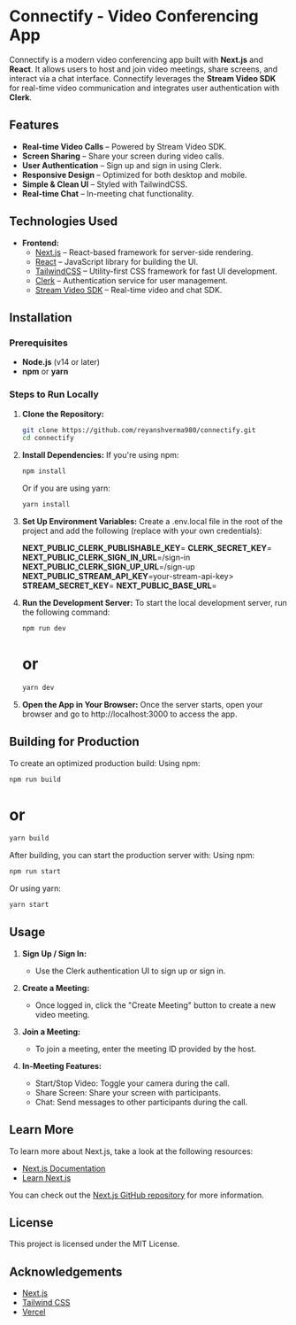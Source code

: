 # Connectify - Video Conferencing App

Connectify is a modern video conferencing app built with **Next.js** and **React**. It allows users to host and join video meetings, share screens, and interact via a chat interface. Connectify leverages the **Stream Video SDK** for real-time video communication and integrates user authentication with **Clerk**.

## Features

- **Real-time Video Calls** – Powered by Stream Video SDK.
- **Screen Sharing** – Share your screen during video calls.
- **User Authentication** – Sign up and sign in using Clerk.
- **Responsive Design** – Optimized for both desktop and mobile.
- **Simple & Clean UI** – Styled with TailwindCSS.
- **Real-time Chat** – In-meeting chat functionality.

## Technologies Used

- **Frontend:**
  - [Next.js](https://nextjs.org/) – React-based framework for server-side rendering.
  - [React](https://reactjs.org/) – JavaScript library for building the UI.
  - [TailwindCSS](https://tailwindcss.com/) – Utility-first CSS framework for fast UI development.
  - [Clerk](https://clerk.dev/) – Authentication service for user management.
  - [Stream Video SDK](https://getstream.io/video/) – Real-time video and chat SDK.

## Installation

### Prerequisites

- **Node.js** (v14 or later)
- **npm** or **yarn**

### Steps to Run Locally

1. **Clone the Repository:**

   ```bash
   git clone https://github.com/reyanshverma980/connectify.git
   cd connectify
   ```

2. **Install Dependencies:**
   If you're using npm:
   ```bash
   npm install
   ```
   Or if you are using yarn:
   ```bash
   yarn install
   ```
3. **Set Up Environment Variables:**
   Create a .env.local file in the root of the project and add the following (replace with your own credentials):

   **NEXT_PUBLIC_CLERK_PUBLISHABLE_KEY**=<your-clerk-publishable-key>
   **CLERK_SECRET_KEY**=<your-clerk-secret-key>
   **NEXT_PUBLIC_CLERK_SIGN_IN_URL**=/sign-in
   **NEXT_PUBLIC_CLERK_SIGN_UP_URL**=/sign-up  
   **NEXT_PUBLIC_STREAM_API_KEY**=your-stream-api-key>
   **STREAM_SECRET_KEY**=<your-stream-secret-key>
   **NEXT_PUBLIC_BASE_URL**=<your-base-url>

4. **Run the Development Server:**
   To start the local development server, run the following command:

   ```bash
   npm run dev
   ```

   # or

   ```bash
   yarn dev
   ```

5. **Open the App in Your Browser:**
   Once the server starts, open your browser and go to http://localhost:3000 to access the app.

## Building for Production

To create an optimized production build:
Using npm:

```bash
npm run build
```

# or

```bash
yarn build
```

After building, you can start the production server with:
Using npm:

```bash
npm run start
```

Or using yarn:

```bash
yarn start
```

## Usage

1. **Sign Up / Sign In:**
   - Use the Clerk authentication UI to sign up or sign in.
2. **Create a Meeting:**
   - Once logged in, click the "Create Meeting" button to create a new video meeting.
3. **Join a Meeting:**

   - To join a meeting, enter the meeting ID provided by the host.

4. **In-Meeting Features:**
   - Start/Stop Video: Toggle your camera during the call.
   - Share Screen: Share your screen with participants.
   - Chat: Send messages to other participants during the call.

## Learn More

To learn more about Next.js, take a look at the following resources:

- [Next.js Documentation](https://nextjs.org/docs)
- [Learn Next.js](https://nextjs.org/learn)

You can check out the [Next.js GitHub repository](https://github.com/vercel/next.js/) for more information.

## License

This project is licensed under the MIT License.

## Acknowledgements

- [Next.js](https://nextjs.org/)
- [Tailwind CSS](https://tailwindcss.com/)
- [Vercel](https://vercel.com/)
